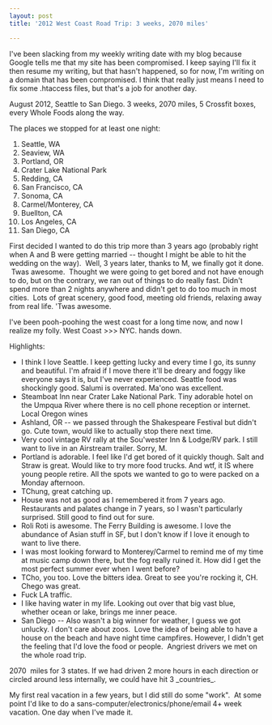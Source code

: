 ```yaml
---
layout: post
title: '2012 West Coast Road Trip: 3 weeks, 2070 miles'

---
```


I've been slacking from my weekly writing date with my blog because Google tells me that my site has been compromised. I keep saying I'll fix it then resume my writing, but that hasn't happened, so for now, I'm writing on a domain that has been compromised. I think that really just means I need to fix some .htaccess files, but that's a job for another day.

August 2012, Seattle to San Diego. 3 weeks, 2070 miles, 5 Crossfit boxes, every Whole Foods along the way.

The places we stopped for at least one night:
<ol>
	<li>Seattle, WA</li>
	<li>Seaview, WA</li>
	<li>Portland, OR</li>
	<li>Crater Lake National Park</li>
	<li>Redding, CA</li>
	<li>San Francisco, CA</li>
	<li>Sonoma, CA</li>
	<li>Carmel/Monterey, CA</li>
	<li>Buellton, CA</li>
	<li>Los Angeles, CA</li>
	<li>San Diego, CA</li>
</ol>
First decided I wanted to do this trip more than 3 years ago (probably right when A and B were getting married -- thought I might be able to hit the wedding on the way).  Well, 3 years later, thanks to M, we finally got it done.  Twas awesome.  Thought we were going to get bored and not have enough to do, but on the contrary, we ran out of things to do really fast. Didn't spend more than 2 nights anywhere and didn't get to do too much in most cities.  Lots of great scenery, good food, meeting old friends, relaxing away from real life. 'Twas awesome.

I've been pooh-poohing the west coast for a long time now, and now I realize my folly. West Coast &gt;&gt;&gt; NYC. hands down.

Highlights:
<ul>
	<li>I think I love Seattle. I keep getting lucky and every time I go, its sunny and beautiful. I'm afraid if I move there it'll be dreary and foggy like everyone says it is, but I've never experienced. Seattle food was shockingly good. Salumi is overrated. Ma'ono was excellent.</li>
	<li>Steamboat Inn near Crater Lake National Park. Tiny adorable hotel on the Umpqua River where there is no cell phone reception or internet. Local Oregon wines</li>
	<li>Ashland, OR -- we passed through the Shakespeare Festival but didn't go. Cute town, would like to actually stop there next time.</li>
	<li>Very cool vintage RV rally at the Sou'wester Inn &amp; Lodge/RV park. I still want to live in an Airstream trailer. Sorry, M.</li>
	<li>Portland is adorable. I feel like I'd get bored of it quickly though. Salt and Straw is great. Would like to try more food trucks. And wtf, it IS where young people retire. All the spots we wanted to go to were packed on a Monday afternoon.</li>
	<li>TChung, great catching up.</li>
	<li>House was not as good as I remembered it from 7 years ago. Restaurants and palates change in 7 years, so I wasn't particularly surprised. Still good to find out for sure.</li>
	<li>Roli Roti is awesome. The Ferry Building is awesome. I love the abundance of Asian stuff in SF, but I don't know if I love it enough to want to live there.</li>
	<li>I was most looking forward to Monterey/Carmel to remind me of my time at music camp down there, but the fog really ruined it. How did I get the most perfect summer ever when I went before?</li>
	<li>TCho, you too. Love the bitters idea. Great to see you're rocking it, CH. Chego was great.</li>
	<li>Fuck LA traffic.</li>
	<li>I like having water in my life. Looking out over that big vast blue, whether ocean or lake, brings me inner peace.</li>
	<li>San Diego -- Also wasn't a big winner for weather, I guess we got unlucky. I don't care about zoos.  Love the idea of being able to have a house on the beach and have night time campfires. However, I didn't get the feeling that I'd love the food or people.  Angriest drivers we met on the whole road trip.</li>
</ul>
2070  miles for 3 states. If we had driven 2 more hours in each direction or circled around less internally, we could have hit 3 _countries_.

My first real vacation in a few years, but I did still do some "work".  At some point I'd like to do a sans-computer/electronics/phone/email 4+ week vacation. One day when I've made it.
